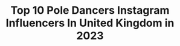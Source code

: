 ---
title: Top 10 Pole Dancers Instagram Influencers In United Kingdom in 2023
description: >-
  Find top pole dancers Instagram influencers in United Kingdom in 2023. Most popular hashtags: #poledance #poledancer #flexibility #dance.
platform: Instagram
hits: 17
text_top: See the top-rated Instagram influencers on inBeat.
text_bottom: inBeat has 17 Instagram influencers like this in United Kingdom for you to work with.
profiles:
  - username: "psyc_grungequeen"
    fullname: >-
      Valkyrie Garcìa sgh
    bio: >-
      Alt Model/performer • Pole dancer •Artist •Music Videos Psychology, Rock, Grunge, Viking 🤘 Suicide Girls Hopeful 💕 DM to collab 📸 Notts, UK
    location: "United Kingdom"
    followers: 23873
    engagement: 283
    commentsToLikes: 0.070726
    id: ck15t11hjft860i19dvfg04bm
    verified: false
    hashtags: "#blonde, #sexysunday, #moodygrams, #uk"
  - username: "katherinekosma"
    fullname: >-
      Katherine✨
    bio: >-
      Plymouth. 23. 🍃👽💀💚 Nail Tech, Lil YouTuber, Resin Artist, Photographer, Model & Pole Dancer. Lover of cats, makeup, emo bands & weed.￼✨🔪💎📷💅🏻🐈🖤🥀
    location: "United Kingdom"
    followers: 10070
    engagement: 712
    commentsToLikes: 0.045665
    id: ck5q1bdowa6k00i11h0b4fbay
    verified: false
    hashtags: "#gothicc, #darkaesthetic, #witchcraft, #stockings"
  - username: "bendy_kate"
    fullname: >-
      Bendy Kate
    bio: >-
      Pole dancer, aerialist & acrobat Dog lover Designer & Author @thebendybrand Sports Therapist @flexitherapy
    location: "United Kingdom"
    followers: 169772
    engagement: 83
    commentsToLikes: 0.012211
    id: ck0ueqyjhlwjg0i19lj8tx10r
    verified: true
    hashtags: "#floorwork, #training, #pole, #bendykate"
  - username: "marinavish"
    fullname: >-
      Marina Vishniakova
    bio: >-
      Pole & Aerial Artist and Instructor 🧚‍♀️ @superflyhoneyworld Ambassador @milanpoledancestudio Instructor Collab./enquiries📩 marina.vish86@gmail.com
    location: "United Kingdom"
    followers: 50558
    engagement: 241
    commentsToLikes: 0.019834
    id: ck14guzpk75w60i196itm17oo
    verified: false
    hashtags: "#poledancenation, #poledancersofinstagram, #sport, #lovetodance"
  - username: "lorna.fit"
    fullname: >-
      Lorna ✨Fitness Model✨
    bio: >-
      🏆 MP Pro and Pure Elite champion ⭐️ @tbconditioning @teamtbc 🤍 @its.me.lorna
    location: "United Kingdom"
    followers: 19181
    engagement: 388
    commentsToLikes: 0.053568
    id: ck6u33bnuvga70j716ezvv96d
    verified: false
    hashtags: "#sunshine, #gettingitdone, #girlswithmuscle, #fitfun"
  - username: "sigismondiphotography"
    fullname: >-
      Alessandro Sigismondi
    bio: >-
      Photography | Video Productions | Learn with me My #yogaphotography Course on @omstarsofficial code: SIGIS1MONTH 👇🏼
    location: "United Kingdom"
    followers: 40918
    engagement: 124
    commentsToLikes: 0.069767
    id: ck0w3pvnlunrh0i198iupk0md
    verified: false
    hashtags: "#photographycourse, #yogaphotoremix, #yogalife, #yogaeverywhere"
  - username: "alhsnaps"
    fullname: >-
      A L H
    bio: >-
      North London Photographer - Headshots, Dance and Events.
    location: "United Kingdom"
    followers: 9923
    engagement: 806
    commentsToLikes: 0.003678
    id: ck8svzumodbdp0j78w4n3n9wa
    verified: false
    hashtags: "#livefolk, #instamagazine, #gramslayers, #streetshared"
  - username: "imogengunter"
    fullname: >-
      Imogen Gunter
    bio: >-
      BendyFreak Owner of @aerialinspirations @aerial.inspirations.shop Tutorials: patreon.com/imogengunter Travels 🌍performs 🎪 Book lessons, shop,contact↓
    location: "United Kingdom"
    followers: 40015
    engagement: 233
    commentsToLikes: 0.030092
    id: ck13c614kyscx0i19cc0qqm0m
    verified: false
    hashtags: "#aerialhooptricks, #contortion, #aerialinspirations, #aerial"
  - username: "pixieleknot"
    fullname: >-
      Pixie Le Knot
    bio: >-
      Game Of Thrones, The Devil Inside, My Feral Heart, It Never Sleeps, Mowgli, Get Your Act Together, The Sidemen Show and GQ's Hottest Woman Of The Week
    location: "United Kingdom"
    followers: 69817
    engagement: 282
    commentsToLikes: 0.041725
    id: ck15rai9i6ywj0i197f66v5jk
    verified: false
    hashtags: "#subway, #overheadlift, #circuseverydamnday, #tfl"
  - username: "shwegold"
    fullname: >-
      𝖘𝖍𝖜𝖊 🦂
    bio: >-
      “Be humble, flow cocky, stay gold” •Spanglish living in Bournemouth• >Performer for the @dreamboys< -18+content @onlyfansasboloco-
    location: "United Kingdom"
    followers: 18624
    engagement: 298
    commentsToLikes: 0.027412
    id: ck55nlok26h100i11yd1r79qf
    verified: false
    hashtags: "#strippermemes, #striperlife, #bulgeboys, #stripers"
---